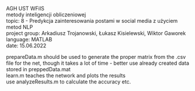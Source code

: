 AGH UST WFiIS  
metody inteligencji obliczeniowej  
topic: 8 - Predykcja zainteresowania postami w social media z użyciem metod NLP  
project group: Arkadiusz Trojanowski, Łukasz Kisielewski, Wiktor Gaworek  
language: MATLAB  
date: 15.06.2022  

prepareData.m should be used to generate the proper matrix from the .csv file for the net, though it takes a lot of time - better use already created data stored in preppedData.mat  
learn.m teaches the network and plots the results  
use analyzeResults.m to calculate the accuracy etc.
